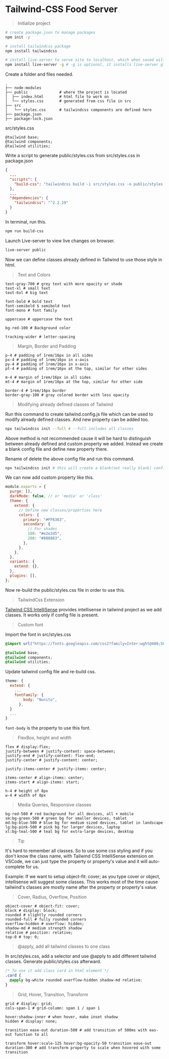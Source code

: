 # Tailwind-CSS Food Server

> Initialize project

```bash
# create package.json to manage packages
npm init -y

# install tailwindcss package
npm install tailwindcss

# install live-server to serve site to localhost, which when saved will refresh
npm install live-server -g # -g is optional, it installs live-server globally on the machine
```

Create a folder and files needed.

```
.
├── node-modules
├── public              # where the project is located
│  ├── index.html       # html file to work on
│  └── styles.css       # generated from css file in src
├── src
│   └── styles.css      # tailwindcss components are defined here
├── package.json
├── package-lock.json
```

src/styles.css

```
@tailwind base;
@tailwind components;
@tailwind utilities;
```

Write a script to generate public/styles.css from src/styles.css in package.json

```json
{
  ...
  "scripts": {
    "build-css": "tailwindcss build -i src/styles.css -o public/styles.css"
  },
  ...
  "dependencies": {
    "tailwindcss": "^2.2.19"
  }
}
```

In terminal, run this.

```bash
npm run build-css
```

Launch Live-server to view live changes on browser.

```bash
live-server public
```

Now we can define classes already defined in Tailwind to use those style in html.

> Text and Colors

```
text-gray-700 # grey text with more opacity or shade
text-xl # small text
text-6xl # big text

font-bold # bold text
font-semibold $ semibold text
font-mono # font family

uppercase # uppercase the text

bg-red-100 # Background color

tracking-wider # letter-spacing
```

> Margin, Border and Padding

```
p-4 # padding of 1rem/16px in all sides
px-4 # padding of 1rem/16px in x-axis
py-4 # padding of 1rem/16px in x-axis
pt-4 # padding of 1rem/16px at the top, similar for other sides

m-4 # margin of 1rem/16px in all sides
mt-4 # margin of 1rem/16px at the top, similar for other side

border-4 # 1rem/16px border
border-gray-100 # gray colored border with less opacity
```

> Modifying already defined classes of Tailwind

Run this command to create tailwind.config.js file which can be used to modify already defined classes. And new property can be added too.

```bash
npx tailwindcss init --full # --full includes all classes
```

Above method is not recommended cause it will be hard to distinguish between already defined and custom property we added. Instead we create a blank config file and define new property there.

Rename of delete the above config file and run this command.

```bash
npx tailwindcss init # this will create a blank(not really blank) config file
```

We can now add custom property like this.

```js
module.exports = {
  purge: [],
  darkMode: false, // or 'media' or 'class'
  theme: {
    extend: {
      // Define new classes/properties here
      colors: {
        primary: "#FF6363",
        secondary: {
          // For shades
          100: "#e2e2d5",
          200: "#888883",
        },
      },
    },
  },
  variants: {
    extend: {},
  },
  plugins: [],
};
```

Now re-build the public/styles.css file in order to use this.

> TailwindCss Extension

[Tailwind CSS IntelliSense](https://marketplace.visualstudio.com/items?itemName=bradlc.vscode-tailwindcss) provides intellisense in tailwind project as we add classes. It works only if config file is present.

> Custom font

Import the font in src/styles.css

```css
@import url("https://fonts.googleapis.com/css2?family=Inter:wght@400;500;600&family=Nunito:ital,wght@0,200;0,300;0,400;0,600;0,700;0,800;0,900;1,200;1,300;1,400;1,600;1,700;1,800;1,900&display=swap");

@tailwind base;
@tailwind components;
@tailwind utilities;
```

Update tailwind config file and re-build css.

```js
theme: {
  extend: {
    ...
    fontFamily: {
        body: "Nunito",
      },
  }
  ...
}
```

`font-body` is the property to use this font.

> FlexBox, height and width

```
flex # display:flex;
justify-between # justify-content: space-between;
justify-end # justify-content: flex-end;
justify-center # justify-content: center;

justify-items-center # justify-items: center;

items-center # align-items: center;
items-start # align-items: start;

h-4 # height of 8px
w-4 # width of 8px
```

> Media Queries, Responsive classes

```
bg-red-500 # red background for all devices, all + mobile
sm:bg-green-500 # green bg for smaller devices, tablet
md:bg-blue-500 # blue bg for medium sized devices, tablet in landscape
lg:bg-pink-500 # pink bg for larger devices, laptop
xl:bg-teal-500 # teal bg for extra-large devices, desktop
```

> Tip

It's hard to remember all classes. So to use some css styling and if you don't know the class name, with Tailwind CSS IntelliSense extension on VSCode, we can just type the property or property's value and it will auto-complete for us.

Example: If we want to setup object-fit: cover; as you type cover or object, intellisense will suggest some classes. This works most of the time cause tailwind's classes are mostly name after the property or property's value.

> Cover, Radius, Overflow, Position

```
object-cover # object-fit: cover;
block # display: block;
rounded # slightly rounded corners
rounded-full # fully rounded corners
overflow-hidden # overflow: hidden;
shadow-md # medium strength shadow
relative # position: relative;
top-0 # top: 0;
```

> @apply, add all tailwind classes to one class

In src/styles.css, add a selector and use @apply to add different tailwind classes. Generate public/styles.css afterward.

```css
/* To use it add class card in html element */
.card {
  @apply bg-white rounded overflow-hidden shadow-md relative;
}
```

> Grid, Hover, Transition, Transform

```
grid # display: grid;
cols-span-1 # grid-column: span 1 / span 1

hover:shadow-inner # when hover, make inset shadow
hidden # display: none;

transition ease-out duration-500 # add transition of 500ms with eas-out function to all

transform hover:scale-125 hover:bg-opacity-50 transition ease-out duration-300 # add transform property to scale when hovered with some transition
```
